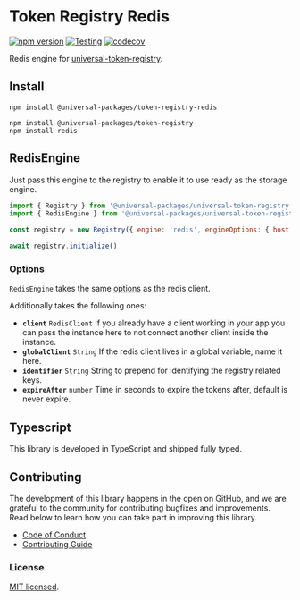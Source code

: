 # Token Registry Redis

[![npm version](https://badge.fury.io/js/@universal-packages%2Ftoken-registry-redis.svg)](https://www.npmjs.com/package/@universal-packages/token-registry-redis)
[![Testing](https://github.com/universal-packages/universal-token-registry-redis/actions/workflows/testing.yml/badge.svg)](https://github.com/universal-packages/universal-token-registry-redis/actions/workflows/testing.yml)
[![codecov](https://codecov.io/gh/universal-packages/universal-token-registry-redis/branch/main/graph/badge.svg?token=CXPJSN8IGL)](https://codecov.io/gh/universal-packages/universal-token-registry-redis)

Redis engine for [universal-token-registry](https://github.com/universal-packages/universal-token-registry).

## Install

```shell
npm install @universal-packages/token-registry-redis

npm install @universal-packages/token-registry
npm install redis
```

## RedisEngine

Just pass this engine to the registry to enable it to use ready as the storage engine.

```js
import { Registry } from '@universal-packages/universal-token-registry'
import { RedisEngine } from '@universal-packages/universal-token-registry-redis'

const registry = new Registry({ engine: 'redis', engineOptions: { host: 'localhost' } })

await registry.initialize()
```

### Options

`RedisEngine` takes the same [options](https://github.com/redis/node-redis/blob/master/docs/client-configuration.md) as the redis client.

Additionally takes the following ones:

- **`client`** `RedisClient`
  If you already have a client working in your app you can pass the instance here to not connect another client inside the instance.
- **`globalClient`** `String`
  If the redis client lives in a global variable, name it here.
- **`identifier`** `String`
  String to prepend for identifying the registry related keys.
- **`expireAfter`** `number`
  Time in seconds to expire the tokens after, default is never expire.

## Typescript

This library is developed in TypeScript and shipped fully typed.

## Contributing

The development of this library happens in the open on GitHub, and we are grateful to the community for contributing bugfixes and improvements. Read below to learn how you can take part in improving this library.

- [Code of Conduct](./CODE_OF_CONDUCT.md)
- [Contributing Guide](./CONTRIBUTING.md)

### License

[MIT licensed](./LICENSE).
